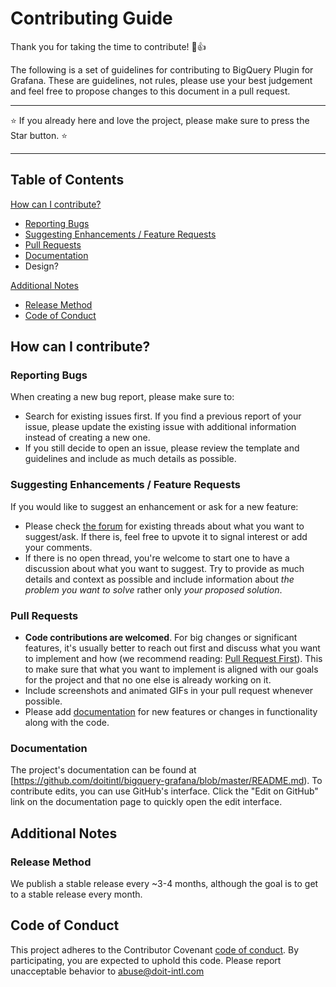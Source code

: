 # Contributing Guide

Thank you for taking the time to contribute! :tada::+1:

The following is a set of guidelines for contributing to BigQuery Plugin for Grafana. These are guidelines, not rules, please use your best judgement and feel free to propose changes to this document in a pull request.

---
:star: If you already here and love the project, please make sure to press the Star button. :star:

---

## Table of Contents

[How can I contribute?](#how-can-i-contribute)

- [Reporting Bugs](#reporting-bugs)
- [Suggesting Enhancements / Feature Requests](#suggesting-enhancements--feature-requests)
- [Pull Requests](#pull-requests)
- [Documentation](#documentation)
- Design?

[Additional Notes](#additional-notes)

- [Release Method](#release-method)
- [Code of Conduct](#code-of-conduct)

## How can I contribute?

### Reporting Bugs

When creating a new bug report, please make sure to:

- Search for existing issues first. If you find a previous report of your issue, please update the existing issue with additional information instead of creating a new one.
- If you still decide to open an issue, please review the template and guidelines and include as much details as possible.

### Suggesting Enhancements / Feature Requests

If you would like to suggest an enhancement or ask for a new feature:

- Please check [the forum](https://feedback.doit-intl.com/forums/933776-grafana-bigquery-plugin) for existing threads about what you want to suggest/ask. If there is, feel free to upvote it to signal interest or add your comments.
- If there is no open thread, you're welcome to start one to have a discussion about what you want to suggest. Try to provide as much details and context as possible and include information about *the problem you want to solve* rather only *your proposed solution*.

### Pull Requests

- **Code contributions are welcomed**. For big changes or significant features, it's usually better to reach out first and discuss what you want to implement and how (we recommend reading: [Pull Request First](https://medium.com/practical-blend/pull-request-first-f6bb667a9b6#.ozlqxvj36)). This to make sure that what you want to implement is aligned with our goals for the project and that no one else is already working on it.
- Include screenshots and animated GIFs in your pull request whenever possible.
- Please add [documentation](#documentation) for new features or changes in functionality along with the code.
  
### Documentation

The project's documentation can be found at [https://github.com/doitintl/bigquery-grafana/blob/master/README.md). To contribute edits, you can use GitHub's interface. Click the "Edit on GitHub" link on the documentation page to quickly open the edit interface.

## Additional Notes

### Release Method

We publish a stable release every ~3-4 months, although the goal is to get to a stable release every month. 

## Code of Conduct

This project adheres to the Contributor Covenant [code of conduct](https://github.com/doitintl/bigquery-grafana/blob/master/CODE_OF_CONDUCT.md). By participating, you are expected to uphold this code. Please report unacceptable behavior to abuse@doit-intl.com
